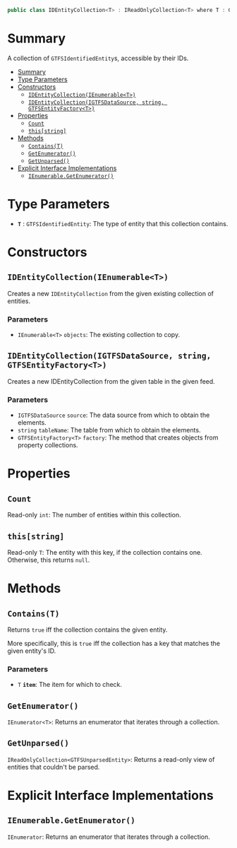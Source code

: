 ```csharp
public class IDEntityCollection<T> : IReadOnlyCollection<T> where T : GTFSIdentifiedEntity
```

# Summary
A collection of `GTFSIdentifiedEntity`s, accessible by their IDs.

- [Summary](#summary)
- [Type Parameters](#type-parameters)
- [Constructors](#constructors)
  - [`IDEntityCollection(IEnumerable<T>)`](#identitycollectionienumerablet)
  - [`IDEntityCollection(IGTFSDataSource, string, GTFSEntityFactory<T>)`](#identitycollectionigtfsdatasource-string-gtfsentityfactoryt)
- [Properties](#properties)
  - [`Count`](#count)
  - [`this[string]`](#thisstring)
- [Methods](#methods)
  - [`Contains(T)`](#containst)
  - [`GetEnumerator()`](#getenumerator)
  - [`GetUnparsed()`](#getunparsed)
- [Explicit Interface Implementations](#explicit-interface-implementations)
  - [`IEnumerable.GetEnumerator()`](#ienumerablegetenumerator)



# Type Parameters
* **`T`** : `GTFSIdentifiedEntity`: The type of entity that this collection contains.



# Constructors


## `IDEntityCollection(IEnumerable<T>)`
Creates a new `IDEntityCollection` from the given existing collection of entities.

### Parameters
* `IEnumerable<T>` `objects`: The existing collection to copy.


## `IDEntityCollection(IGTFSDataSource, string, GTFSEntityFactory<T>)`
Creates a new IDEntityCollection from the given table in the given feed.

### Parameters
* `IGTFSDataSource` `source`: The data source from which to obtain the elements.
* `string` `tableName`: The table from which to obtain the elements.
* `GTFSEntityFactory<T>` `factory`: The method that creates objects from property collections.



# Properties


## `Count`
Read-only `int`: The number of entities within this collection.


## `this[string]`
Read-only `T`: The entity with this key, if the collection contains one. Otherwise, this returns `null`.



# Methods


## `Contains(T)`
Returns `true` iff the collection contains the given entity.

More specifically, this is `true` iff the collection has a key that matches the given entity's ID.

### Parameters
* `T` **`item`**: The item for which to check.


## `GetEnumerator()`
`IEnumerator<T>`: Returns an enumerator that iterates through a collection.


## `GetUnparsed()`
`IReadOnlyCollection<GTFSUnparsedEntity>`: Returns a read-only view of entities that couldn't be parsed.



# Explicit Interface Implementations


## `IEnumerable.GetEnumerator()`
`IEnumerator`: Returns an enumerator that iterates through a collection.